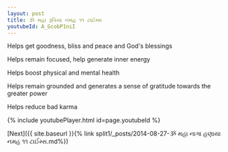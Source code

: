```yaml
---
layout: post
title: ૐ મહા રૂપિયા નમહ ૧૧ ટાઈમ્સ
youtubeId: A_GcobP1niI
---
```

 
 
Helps get goodness, bliss and peace and God's blessings
 
Helps remain focused, help generate inner energy 
 
Helps boost physical and mental health 
 
Helps remain grounded and generates a sense of gratitude towards the greater power 
 
Helps reduce bad karma
 
 
 
 


{% include youtubePlayer.html id=page.youtubeId %}
 
[Next]({{ site.baseurl }}{% link  split1/_posts/2014-08-27-ૐ મહા નાગા હણાયા નમહ ૧૧ ટાઈમ્સ.md%})
 
